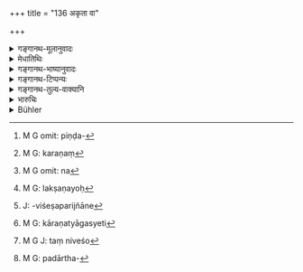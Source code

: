 +++
title = "136 अकृता वा"

+++

<details><summary>गङ्गानथ-मूलानुवादः</summary>

Either appointed on not appointed, if a daughter bears a son to a husband of equal status, through that son does the maternal grandfather become endowed with a ‘son’s son’; he shall offer the funeral cake and inherit his property.—(136)
</details>

<details><summary>मेधातिथिः</summary>

अधस्तनोपरितनवाक्यपर्यालोचनया पुत्रिकापुत्रविषय एवायम् अतिशयोक्त्या प्रतीयते । **अकृताया** अपि दुहितुः पुत्रो मातामहधनभाग् इत्य् उक्तम्, किं पुनः **कृताया,** इत्य् एवम् अन्यशेषत्वात् पुत्रिकाया विधिष्व् आनर्थक्यप्रसङ्गान् न दौहित्रस्य रिक्थप्राप्त्यर्थः । 

- <u>ननु</u> च स्मृत्यन्तरे दौहित्रमात्रस्य पिण्डदानाधिकारः[^३८५] श्रूयते- "मातामहानाम् अप्य् एवम्" (य्ध् १.२२६) इति । इहापि प्रकरणं[^३८६] हित्वा श्रुतिवाक्यसामर्थ्येन दौहित्रमात्रविषयतैव प्रतिपत्तुं न्याय्या- **दद्यात् पिण्डं हरेद् धनम्** इति । तथापरम् उक्तम्- "दौहित्रो ह्य् अखिलं रिक्थम्" (म्ध् ९.१३२) इत्यादि । 


[^३८६]:
     M G: karaṇaṃ


[^३८५]:
     M G omit: piṇḍa-

- <u>अत्रोच्यते</u> । यद् उक्तं "मातामहानाम्" (य्ध् १.२२६) इति, तद् बहुवचनं किं व्यक्त्यपेक्ष्यम् उत लक्षणया प्रमातामाहाद्यभिप्रायेण । व्यक्तिपक्ष एकस्यैव मातामहस्य पिण्डदानं प्राप्नोति श्राद्धादिवत् । तच् च सपिण्डीकरणे कृते विरुद्धम् । एवं ह्य् आहुः "अत ऊर्ध्वं त्रिभ्यो दद्यात्" इति । अथापि पितुर् अन्यस्य सपिण्डीकरणम् एव न करिष्यत इत्य् उच्यते । तद् अपि न[^३८७] निषेधाभावात् । लक्षणायाः[^३८८] संनिकर्षो विशेषाभावाल् लक्षणविशेषापरिज्ञाने[^३८९] ऽनवगत्वम् एव स्मृत्यादिबलेन च प्रकरणत्यागस्येति[^३९०] विरोधप्रसङ्गस् तद्विशेषो[^३९१] हि पदार्थः[^३९२] प्रकरणाद् उत्कृष्यते, द्वादशोपसदो ऽहीनस्येतिवत् (च्ड़्। प्म्स् ३.३.१५–१६) । **अकृता वा** इत्य् अस्य चान्यपरत्वम् उक्तम् । तस्मात् पौत्रिकेयविषयम् एतत् ॥ ९.१३६ ॥


[^३९२]:
     M G: padārtha-


[^३९१]:
     M G J: taṃ niveśo


[^३९०]:
     M G: kāraṇatyāgasyeti


[^३८९]:
     J: -viśeṣaparijñāne


[^३८८]:
     M G: lakṣaṇayoḥ


[^३८७]:
     M G omit: na
</details>

<details><summary>गङ्गानथ-भाष्यानुवादः</summary>

By duly considering what has gone before and what follows next, it is
clear that the present verse also refers to the Appointed Daughter.

It has been said that the son of the *unappointed* daughter also is
entitled to the property of his maternal grandfather; how much more so
is the son of the Appointed Daughter entitled to it?—This is the idea
meant to be expressed. The verse cannot he taken as laying down the
title of the grandson to the property of the maternal grandfather; for
if such a general principle were recognised, then there would be no need
for the institution of the ‘appointed daughter’ at all.

“But in another Smṛti text it is found to be laid down that it is
incumbent upon every daughter’s son to offer the cake to his maternal
grandfather:—‘so also on behalf of the mother’s fathers’ (*Yājañvalkya*,
1.228). And in the present verse also, if we ignore the fact of its
occurring in a context dealing with the ‘appointed daughter,’ and bear
in mind the words of the text itself, it appeal’s only reasonable to
take, as pertaining to every daughter’s son, the injunction regarding
‘the offering of cakes and the inheriting of property. In another text
also, it has been declared that ‘the *daughter’s son* shall take the
entire property etc., etc.’ (*Manu*, 9.132).”

Our answer to the above is as follows:—In the text quoted from
Yājñavalkya, we find the term ‘mother’s *fathers*’

in the plural; now does this refer directly to the individual ‘father,’
or indirectly to the ‘mother’s *grandfather*’ and other ancestors? In
the former case, it would mean that the offering is to be made to the
*maternal grandfather* only, just like the ordinary ‘*Śrāddha*’ and
other offerings; and this would be wrong, after the ‘*Sapiṇḍīkaraṇa*’
has been done (which has unified the mother’s father with her
grandfather and great-grandfather); since it has been declared that
‘after the Sapiṇḍīkaraṇa one shall offer cakes to all the three.’ If it
be held that the *Sapiṇḍīkaraṇa* rite itself may not be performed. But
this also could not be; as the performance of it is nowhere forbidden.
As for ‘indirect’ indication, it can be justified only under very
special circumstances; and then too it must be in consonance with the
direct declaration of *Śruti texts*. And it is only in very special
circumstances that a text ean be entirely separated from the context in
which it occurs; as is found to be the case in regard to the ‘Twelve
Upasads.’ (*Mīmāṃsā* Sūtra. 3.3.15-16).

As for the epithet ‘*not appointed*,’ it has been already explained that
it means something quite different.

For all these reasons, the verse must be taken as referring to *the son
of the Appointed Daughter* only.—(136)
</details>

<details><summary>गङ्गानथ-टिप्पन्यः</summary>

‘(*a*) *Akṛtā vā* (*b*) *kṛtā*.’—(*a*) ‘Daughter *not appointed*
explicitly, and (*b*) one appointed explicitly’ (Kullūka);—(*b*)
‘unappointed, *i.e*., any ordinary daughter’ (Govindarāja and Nārāyaṇa
Nandana);—the ‘unappointed daughter’ is added only hyperbolically, the
meaning being that ‘when even the unappointed daughter is entitled to
inherit, the appointed one is all the more entitled’ (Medhātithi).

This verse is quoted in *Mitākṣarā* (2.136), to the effect that in the
absence of the son and the daughter, the property goes to the daughter’s
son. The *Bālambhaṭṭī* adds that Vijñāneśvara had taken the verse as
applying *to all* daughters, but Medhātīthi has come to the conclusion
that the rule is meant for the ‘Appointed Daughter’ only.

It is quoted in *Aparārka* (p. 435), to the effect that the ‘daughter’s
son’ who inherits his grand-father’s property must offer *Śrāddhas* to
him;—in *Nṛsiṃhaprasāda* (Vyavahāra 40b);—in *Vīramitrodaya* (Vyavahāra,
p. 190a and 205b), which explains that the Appointed Daughter being a
‘son’, her son, even though the ‘son of a daughter’ (*dauhitra*) is
virtually the ‘son’s son’ (*pautra*); and hence just as the son’s son
inherits the property op the failure of the son, so does the daughter’s
son also, on the failure of the daughter;—and by Jîmūtavāhana
(*Dāyabhāga*. p. 224).
</details>

<details><summary>गङ्गानथ-तुल्य-वाक्यानि</summary>

*Gautama* (28.9).—‘Some people declare that a daughter becomes an
Appointed Daughter merely by the intention of her father.’

*Yama* (Aparārka, p. 435).—‘The son of the Appointed Daughter should
always offer the Shraddha to his mother’s father.’

*Kātyāyana* (Do.)—‘If one has no son, his Śrāddha should he performed by
his daughter’s son.’

*Skanda* (Do.)—‘If one inherits the property of the father and other
ancestors of his mother, he must perform their Śrāddha in due form.’

*Bṛhaspati* (25.37).—‘Both a son’s son and the son of an Appointed
Daughter lead a man to heaven; both are pronounced to be equal as
regards their right of inheritance and the duty of offering balls of
meal.’

*Smṛti* (Vivādaratnākara, p. 586).—‘The son’s sou and the son of the
Appointed Daughter both lead one to supreme Bliss; and both are
considered equal in the matter of offering the Ball of meal and water,
and also in regard to inheritance.’
</details>

<details><summary>भारुचिः</summary>

धनग्रहणस्य पिण्ड]दाननिमित्तत्वात् नियमतो धनहरणं पिण्डदानं च । अकृतायां तु पुत्रिकायां दौहित्रस्येच्छासंनियोगशिष्यं पिण्डदानं धनहरणं च स्यात् । यद्य् अभ्युप[गम्यते विक]ल्पो नियमो वा भवत् । ततः पुत्रिकाविधिनार्थः स्यात् । तस्मात् कृतायां नियमः, अन्यत्र तु विकल्प इत्य् उक्तम् । यद् आह । ९.१३६ ॥
</details>

<details><summary>Bühler</summary>

136	Through that son whom (a daughter), either not appointed or appointed, may bear to (a husband) of equal (caste), his maternal grandfather (has) a son's son; he shall present the funeral cake and take the estate.
</details>
